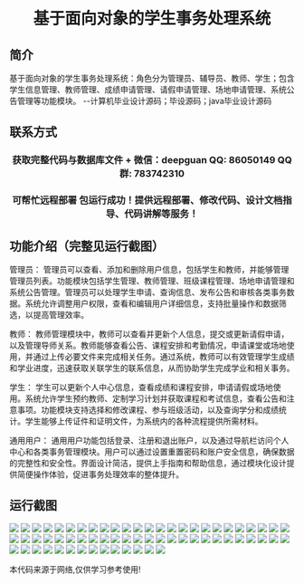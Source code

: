 <p><h1 align="center">基于面向对象的学生事务处理系统</h1></p>

## 简介
基于面向对象的学生事务处理系统：角色分为管理员、辅导员、教师、学生；包含学生信息管理、教师管理、成绩申请管理、请假申请管理、场地申请管理、系统公告管理等功能模块。    --计算机毕业设计源码；毕设源码；java毕业设计源码


## 联系方式
<p><h3 align="center">获取完整代码与数据库文件 + 微信：deepguan QQ: 86050149 QQ群: 783742310</h3></p>
<p><h3 align="center">可帮忙远程部署 包运行成功！提供远程部署、修改代码、设计文档指导、代码讲解等服务！</h3></p>

## 功能介绍（完整见运行截图）
管理员： 管理员可以查看、添加和删除用户信息，包括学生和教师，并能够管理管理员列表。功能模块包括学生管理、教师管理、班级课程管理、场地申请管理和系统公告管理。管理员可以处理学生申请、查询信息、发布公告和审核各类事务数据。系统允许调整用户权限，查看和编辑用户详细信息，支持批量操作和数据筛选，以提高管理效率。

教师： 教师管理模块中，教师可以查看并更新个人信息，提交或更新请假申请，以及管理导师关系。教师能够查看公告、课程安排和考勤情况，申请课堂或场地使用，并通过上传必要文件来完成相关任务。通过系统，教师可以有效管理学生成绩和学业进度，迅速获取关联学生的联系信息，从而协助学生完成学业和相关事务。

学生： 学生可以更新个人中心信息，查看成绩和课程安排，申请请假或场地使用。系统允许学生预约教师、定制学习计划并获取课程和考试信息，查看公告和注意事项。功能模块支持选择和修改课程、参与班级活动，以及查询学分和成绩统计。学生能够上传证件和证明文件，为系统内的各种流程提供所需材料。

通用用户： 通用用户功能包括登录、注册和退出账户，以及通过导航栏访问个人中心和各类事务管理模块。用户可以通过设置重置密码和账户安全信息，确保数据的完整性和安全性。界面设计简洁，提供上手指南和帮助信息，通过模块化设计提供简便操作体验，促进事务处理效率的整体提升。


## 运行截图
![](https://bs-1329754181.cos.ap-shanghai.myqcloud.com/ssm/StudentAffairsSystem/img/001.jpg)
![](https://bs-1329754181.cos.ap-shanghai.myqcloud.com/ssm/StudentAffairsSystem/img/002.jpg)
![](https://bs-1329754181.cos.ap-shanghai.myqcloud.com/ssm/StudentAffairsSystem/img/003.jpg)
![](https://bs-1329754181.cos.ap-shanghai.myqcloud.com/ssm/StudentAffairsSystem/img/004.jpg)
![](https://bs-1329754181.cos.ap-shanghai.myqcloud.com/ssm/StudentAffairsSystem/img/005.jpg)
![](https://bs-1329754181.cos.ap-shanghai.myqcloud.com/ssm/StudentAffairsSystem/img/006.jpg)
![](https://bs-1329754181.cos.ap-shanghai.myqcloud.com/ssm/StudentAffairsSystem/img/007.jpg)
![](https://bs-1329754181.cos.ap-shanghai.myqcloud.com/ssm/StudentAffairsSystem/img/008.jpg)
![](https://bs-1329754181.cos.ap-shanghai.myqcloud.com/ssm/StudentAffairsSystem/img/009.jpg)
![](https://bs-1329754181.cos.ap-shanghai.myqcloud.com/ssm/StudentAffairsSystem/img/010.jpg)
![](https://bs-1329754181.cos.ap-shanghai.myqcloud.com/ssm/StudentAffairsSystem/img/011.jpg)
![](https://bs-1329754181.cos.ap-shanghai.myqcloud.com/ssm/StudentAffairsSystem/img/012.jpg)
![](https://bs-1329754181.cos.ap-shanghai.myqcloud.com/ssm/StudentAffairsSystem/img/013.jpg)
![](https://bs-1329754181.cos.ap-shanghai.myqcloud.com/ssm/StudentAffairsSystem/img/014.jpg)
![](https://bs-1329754181.cos.ap-shanghai.myqcloud.com/ssm/StudentAffairsSystem/img/015.jpg)
![](https://bs-1329754181.cos.ap-shanghai.myqcloud.com/ssm/StudentAffairsSystem/img/016.jpg)
![](https://bs-1329754181.cos.ap-shanghai.myqcloud.com/ssm/StudentAffairsSystem/img/017.jpg)
![](https://bs-1329754181.cos.ap-shanghai.myqcloud.com/ssm/StudentAffairsSystem/img/018.jpg)
![](https://bs-1329754181.cos.ap-shanghai.myqcloud.com/ssm/StudentAffairsSystem/img/019.jpg)
![](https://bs-1329754181.cos.ap-shanghai.myqcloud.com/ssm/StudentAffairsSystem/img/020.jpg)
![](https://bs-1329754181.cos.ap-shanghai.myqcloud.com/ssm/StudentAffairsSystem/img/021.jpg)
![](https://bs-1329754181.cos.ap-shanghai.myqcloud.com/ssm/StudentAffairsSystem/img/022.jpg)
![](https://bs-1329754181.cos.ap-shanghai.myqcloud.com/ssm/StudentAffairsSystem/img/023.jpg)
![](https://bs-1329754181.cos.ap-shanghai.myqcloud.com/ssm/StudentAffairsSystem/img/024.jpg)
![](https://bs-1329754181.cos.ap-shanghai.myqcloud.com/ssm/StudentAffairsSystem/img/025.jpg)
![](https://bs-1329754181.cos.ap-shanghai.myqcloud.com/ssm/StudentAffairsSystem/img/026.jpg)
![](https://bs-1329754181.cos.ap-shanghai.myqcloud.com/ssm/StudentAffairsSystem/img/027.jpg)
![](https://bs-1329754181.cos.ap-shanghai.myqcloud.com/ssm/StudentAffairsSystem/img/028.jpg)
![](https://bs-1329754181.cos.ap-shanghai.myqcloud.com/ssm/StudentAffairsSystem/img/029.jpg)
![](https://bs-1329754181.cos.ap-shanghai.myqcloud.com/ssm/StudentAffairsSystem/img/030.jpg)
![](https://bs-1329754181.cos.ap-shanghai.myqcloud.com/ssm/StudentAffairsSystem/img/031.jpg)
![](https://bs-1329754181.cos.ap-shanghai.myqcloud.com/ssm/StudentAffairsSystem/img/032.jpg)
![](https://bs-1329754181.cos.ap-shanghai.myqcloud.com/ssm/StudentAffairsSystem/img/033.jpg)
![](https://bs-1329754181.cos.ap-shanghai.myqcloud.com/ssm/StudentAffairsSystem/img/034.jpg)
![](https://bs-1329754181.cos.ap-shanghai.myqcloud.com/ssm/StudentAffairsSystem/img/035.jpg)
![](https://bs-1329754181.cos.ap-shanghai.myqcloud.com/ssm/StudentAffairsSystem/img/036.jpg)
![](https://bs-1329754181.cos.ap-shanghai.myqcloud.com/ssm/StudentAffairsSystem/img/037.jpg)
![](https://bs-1329754181.cos.ap-shanghai.myqcloud.com/ssm/StudentAffairsSystem/img/038.jpg)
![](https://bs-1329754181.cos.ap-shanghai.myqcloud.com/ssm/StudentAffairsSystem/img/039.jpg)
![](https://bs-1329754181.cos.ap-shanghai.myqcloud.com/ssm/StudentAffairsSystem/img/040.jpg)
![](https://bs-1329754181.cos.ap-shanghai.myqcloud.com/ssm/StudentAffairsSystem/img/041.jpg)
![](https://bs-1329754181.cos.ap-shanghai.myqcloud.com/ssm/StudentAffairsSystem/img/042.jpg)
![](https://bs-1329754181.cos.ap-shanghai.myqcloud.com/ssm/StudentAffairsSystem/img/043.jpg)
![](https://bs-1329754181.cos.ap-shanghai.myqcloud.com/ssm/StudentAffairsSystem/img/044.jpg)
![](https://bs-1329754181.cos.ap-shanghai.myqcloud.com/ssm/StudentAffairsSystem/img/045.jpg)
![](https://bs-1329754181.cos.ap-shanghai.myqcloud.com/ssm/StudentAffairsSystem/img/046.jpg)
![](https://bs-1329754181.cos.ap-shanghai.myqcloud.com/ssm/StudentAffairsSystem/img/047.jpg)
![](https://bs-1329754181.cos.ap-shanghai.myqcloud.com/ssm/StudentAffairsSystem/img/048.jpg)
![](https://bs-1329754181.cos.ap-shanghai.myqcloud.com/ssm/StudentAffairsSystem/img/049.jpg)
![](https://bs-1329754181.cos.ap-shanghai.myqcloud.com/ssm/StudentAffairsSystem/img/050.jpg)
![](https://bs-1329754181.cos.ap-shanghai.myqcloud.com/ssm/StudentAffairsSystem/img/051.jpg)
![](https://bs-1329754181.cos.ap-shanghai.myqcloud.com/ssm/StudentAffairsSystem/img/052.jpg)
![](https://bs-1329754181.cos.ap-shanghai.myqcloud.com/ssm/StudentAffairsSystem/img/053.jpg)
![](https://bs-1329754181.cos.ap-shanghai.myqcloud.com/ssm/StudentAffairsSystem/img/054.jpg)
![](https://bs-1329754181.cos.ap-shanghai.myqcloud.com/ssm/StudentAffairsSystem/img/055.jpg)
![](https://bs-1329754181.cos.ap-shanghai.myqcloud.com/ssm/StudentAffairsSystem/img/056.jpg)
![](https://bs-1329754181.cos.ap-shanghai.myqcloud.com/ssm/StudentAffairsSystem/img/057.jpg)
![](https://bs-1329754181.cos.ap-shanghai.myqcloud.com/ssm/StudentAffairsSystem/img/058.jpg)
![](https://bs-1329754181.cos.ap-shanghai.myqcloud.com/ssm/StudentAffairsSystem/img/059.jpg)
![](https://bs-1329754181.cos.ap-shanghai.myqcloud.com/ssm/StudentAffairsSystem/img/060.jpg)
![](https://bs-1329754181.cos.ap-shanghai.myqcloud.com/ssm/StudentAffairsSystem/img/061.jpg)
![](https://bs-1329754181.cos.ap-shanghai.myqcloud.com/ssm/StudentAffairsSystem/img/062.jpg)
![](https://bs-1329754181.cos.ap-shanghai.myqcloud.com/ssm/StudentAffairsSystem/img/063.jpg)
![](https://bs-1329754181.cos.ap-shanghai.myqcloud.com/ssm/StudentAffairsSystem/img/064.jpg)

<p>本代码来源于网络,仅供学习参考使用!</p>
